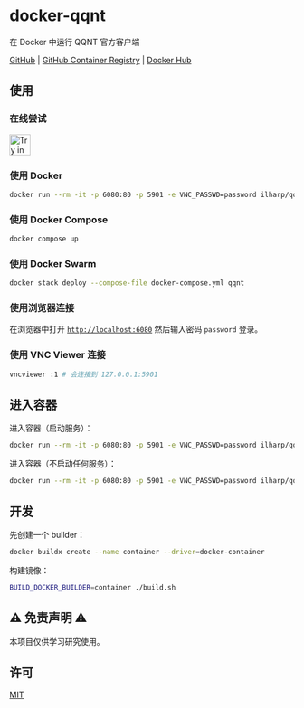 # docker-qqnt

在 Docker 中运行 QQNT 官方客户端

[GitHub](https://github.com/ilharp/docker-qqnt)
|
[GitHub Container Registry](https://github.com/orgs/ilharp/packages/container/package/docker-qqnt)
|
[Docker Hub](https://hub.docker.com/r/ilharp/qqnt)

## 使用

### 在线尝试

<a href="https://labs.play-with-docker.com/?stack=https://raw.githubusercontent.com/ilharp/docker-qqnt/master/docker-compose.yml" target="_blank"><img src="https://raw.githubusercontent.com/play-with-docker/stacks/master/assets/images/button.png" alt="Try in PWD" height="37"/></a>

### 使用 Docker

```sh
docker run --rm -it -p 6080:80 -p 5901 -e VNC_PASSWD=password ilharp/qqnt
```

### 使用 Docker Compose

```sh
docker compose up
```

### 使用 Docker Swarm

```sh
docker stack deploy --compose-file docker-compose.yml qqnt
```

### 使用浏览器连接

在浏览器中打开 [`http://localhost:6080`](http://localhost:6080) 然后输入密码 `password` 登录。

### 使用 VNC Viewer 连接

```sh
vncviewer :1 # 会连接到 127.0.0.1:5901
```

## 进入容器

进入容器（启动服务）：

```sh
docker run --rm -it -p 6080:80 -p 5901 -e VNC_PASSWD=password ilharp/qqnt /sbin/my_init -- bash -l
```

进入容器（不启动任何服务）：

```sh
docker run --rm -it -p 6080:80 -p 5901 -e VNC_PASSWD=password ilharp/qqnt bash
```

## 开发

先创建一个 builder：

```sh
docker buildx create --name container --driver=docker-container
```

构建镜像：

```sh
BUILD_DOCKER_BUILDER=container ./build.sh
```

## :warning: 免责声明 :warning:

本项目仅供学习研究使用。

## 许可

[MIT](https://github.com/ilharp/docker-qqnt/blob/master/LICENSE)
